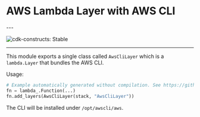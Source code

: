 # AWS Lambda Layer with AWS CLI

<!--BEGIN STABILITY BANNER-->---


![cdk-constructs: Stable](https://img.shields.io/badge/cdk--constructs-stable-success.svg?style=for-the-badge)

---
<!--END STABILITY BANNER-->

This module exports a single class called `AwsCliLayer` which is a `lambda.Layer` that bundles the AWS CLI.

Usage:

```python
# Example automatically generated without compilation. See https://github.com/aws/jsii/issues/826
fn = lambda_.Function(...)
fn.add_layers(AwsCliLayer(stack, "AwsCliLayer"))
```

The CLI will be installed under `/opt/awscli/aws`.
